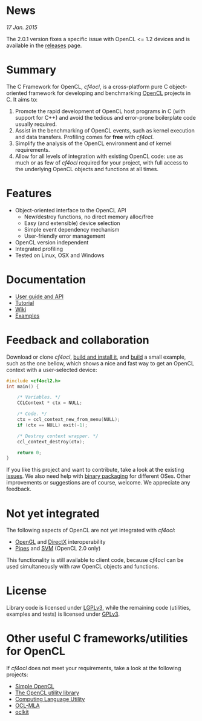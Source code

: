 News
====

*17 Jan. 2015* 

The 2.0.1 version fixes a specific issue with OpenCL <= 1.2 devices and
is available in the [releases](https://github.com/FakenMC/cf4ocl/releases)
page.

Summary
=======

The C Framework for OpenCL, _cf4ocl_, is a cross-platform pure C
object-oriented framework for developing and benchmarking [OpenCL][]
projects in C. It aims to:

1. Promote the rapid development of OpenCL host programs in C (with
support for C++) and avoid the tedious and error-prone boilerplate code
usually required.
2. Assist in the benchmarking of OpenCL events, such as kernel execution
and data transfers. Profiling comes for **free** with _cf4ocl_.
3. Simplify the analysis of the OpenCL environment and of kernel
requirements.
4. Allow for all levels of integration with existing OpenCL code: use as
much or as few of _cf4ocl_ required for your project, with full access
to the underlying OpenCL objects and functions at all times.

Features
========

* Object-oriented interface to the OpenCL API
  * New/destroy functions, no direct memory alloc/free
  * Easy (and extensible) device selection
  * Simple event dependency mechanism
  * User-friendly error management
* OpenCL version independent
* Integrated profiling
* Tested on Linux, OSX and Windows

Documentation
=============

* [User guide and API](http://fakenmc.github.io/cf4ocl/docs/latest/)
* [Tutorial](http://fakenmc.github.io/cf4ocl/docs/latest/tut.html)
* [Wiki](https://github.com/FakenMC/cf4ocl/wiki)
* [Examples](http://fakenmc.github.io/cf4ocl/docs/latest/examples.html)

Feedback and collaboration
==========================

Download or clone _cf4ocl_, [build and install it](https://github.com/FakenMC/cf4ocl/wiki/Build%20and%20install%20from%20source),
and [build](https://github.com/FakenMC/cf4ocl/wiki/Using-cf4ocl-in-a-new-project)
a small example, such as the one bellow, which shows a nice and fast way
to get an OpenCL context with a user-selected device:

```c
#include <cf4ocl2.h>
int main() {

    /* Variables. */
    CCLContext * ctx = NULL;

    /* Code. */
    ctx = ccl_context_new_from_menu(NULL);
    if (ctx == NULL) exit(-1);

    /* Destroy context wrapper. */
    ccl_context_destroy(ctx);

    return 0;
}
```

If you like this project and want to contribute, take a look at the
existing [issues](https://github.com/FakenMC/cf4ocl/issues). We also
need help with [binary packaging](https://github.com/FakenMC/cf4ocl/wiki/Install-the-binaries)
for different OSes. Other improvements or suggestions are of course,
welcome. We appreciate any feedback.

Not yet integrated
==================

The following aspects of OpenCL are not yet integrated with _cf4ocl_:

* [OpenGL](https://github.com/FakenMC/cf4ocl/issues/3) and
[DirectX](https://github.com/FakenMC/cf4ocl/issues/4) interoperability
* [Pipes](https://github.com/FakenMC/cf4ocl/issues/8) and
[SVM](https://github.com/FakenMC/cf4ocl/issues/7) (OpenCL 2.0 only)

This functionality is still available to client code, because _cf4ocl_
can be used simultaneously with raw OpenCL objects and functions.

License
=======

Library code is licensed under [LGPLv3][], while the remaining code
(utilities, examples and tests) is licensed under [GPLv3][].

Other useful C frameworks/utilities for OpenCL
==============================================

If _cf4ocl_ does not meet your requirements, take a look at the following
projects:

* [Simple OpenCL][]
* [The OpenCL utility library][]
* [Computing Language Utility][]
* [OCL-MLA][]
* [oclkit][]

[OpenCL]: http://www.khronos.org/opencl/ "OpenCL"
[LGPLv3]: http://www.gnu.org/licenses/lgpl.html "LGPLv3"
[GPLv3]: http://www.gnu.org/licenses/gpl.html "GPLv3"
[Simple OpenCL]: http://code.google.com/p/simple-opencl/ "Simple OpenCL"
[The OpenCL utility library]: https://github.com/Oblomov/CLU "The OpenCL utility library"
[Computing Language Utility]: https://github.com/Computing-Language-Utility/CLU "Computing Language Utility"
[OCL-MLA]: http://tuxfan.github.io/ocl-mla/ "OCL-MLA"
[oclkit]: https://github.com/matze/oclkit "oclkit"
